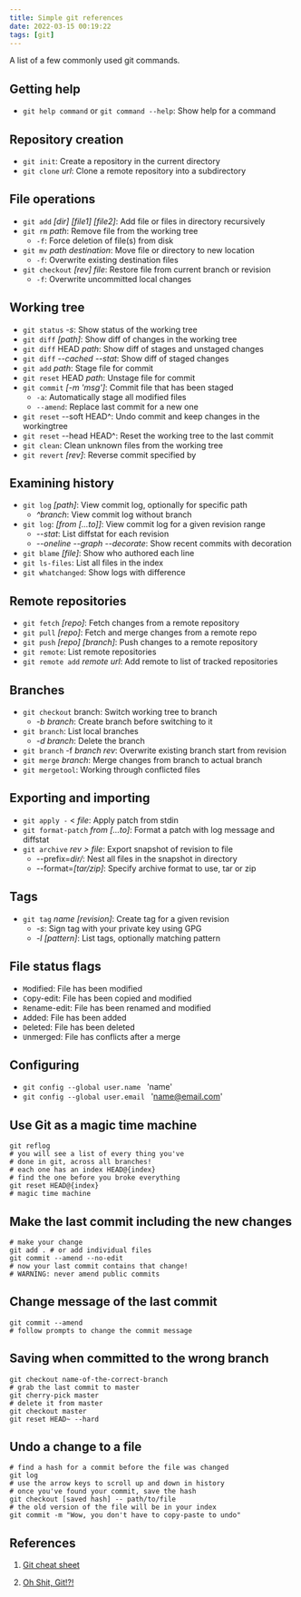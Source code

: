 ```yaml
---
title: Simple git references
date: 2022-03-15 00:19:22
tags: [git]
---
```


A list of a few commonly used git commands. 

<!-- more -->


## Getting help

* `git help command` or `git command --help`: Show help for a command



## Repository creation

* `git init`: Create a repository in the current directory
* `git clone` _url_: Clone a remote repository into a subdirectory



## File operations

* `git add` _[dir]_ _[file1]_ _[file2]_: Add file or files in directory recursively
* `git rm` _path_: Remove file from the working tree
  * `-f`: Force deletion of file(s) from disk
* `git mv` _path destination_: Move file or directory to new location
  * `-f`: Overwrite existing destination files
* `git checkout` _[rev] file_: Restore file from current branch or revision
  * `-f`: Overwrite uncommitted local changes



## Working tree

* `git status` _-s_: Show status of the working tree
* `git diff` _[path]_: Show diff of changes in the working tree
* `git diff` HEAD _path_: Show diff of stages and unstaged changes
* `git diff` _--cached --stat_: Show diff of staged changes
* `git add` _path_: Stage file for commit
* `git reset` HEAD _path_: Unstage file for commit
* `git commit` _[-m 'msg']_: Commit file that has been staged
  * `-a`: Automatically stage all modified files
  * `--amend`: Replace last commit for a new one
* `git reset` --soft HEAD^: Undo commit and keep changes in the workingtree
* `git reset` --head HEAD^: Reset the working tree to the last commit
* `git clean`: Clean unknown files from the working tree
* `git revert` _[rev]_: Reverse commit specified by _<rev>_



## Examining history

* `git log` _[path]_: View commit log, optionally for specific path
  * _^branch_: View commit log without branch
* `git log`: _[from [...to]]_: View commit log for a given revision range
  * _--stat_: List diffstat for each revision
  * _--oneline --graph --decorate_: Show recent commits with decoration
* `git blame` _[file]_: Show who authored each line
* `git ls-files`: List all files in the index
* `git whatchanged`: Show logs with difference



## Remote repositories

* `git fetch` _[repo]_: Fetch changes from a remote repository
* `git pull` _[repo]_: Fetch and merge changes from a remote repo
* `git push` _[repo] [branch]_: Push changes to a remote repository
* `git remote`: List remote repositories
* `git remote add` _remote url_: Add remote to list of tracked repositories



## Branches

* `git checkout` branch: Switch working tree to branch
  * _-b branch_: Create branch before switching to it
* `git branch`: List local branches
  * _-d branch_: Delete the branch
* `git branch` -f _branch rev_: Overwrite existing branch start from revision
* `git merge` _branch_: Merge changes from branch to actual branch
* `git mergetool`: Working through conflicted files



## Exporting and importing

* `git apply -`  < _file_: Apply patch from stdin
* `git format-patch` _from [...to]_: Format a patch with log message and diffstat
* `git archive` _rev > file_: Export snapshot of revision to file
  * --prefix=_dir/_: Nest all files in the snapshot in directory
  * --format=_[tar/zip]_: Specify archive format to use, tar or zip



## Tags

* `git tag` _name [revision]_: Create tag for a given revision
  * _-s_: Sign tag with your private key using GPG
  * _-l [pattern]_: List tags, optionally matching pattern



## File status flags

* `M`odified: File has been modified
* `C`opy-edit: File has been copied and modified
* `R`ename-edit: File has been renamed and modified
* `A`dded: File has been added
* `D`eleted: File has been deleted
* `U`nmerged: File has conflicts after a merge



## Configuring

* `git config --global user.name ` 'name'
* `git config --global user.email ` 'name@email.com'



## Use Git as a magic time machine

```shell
git reflog
# you will see a list of every thing you've
# done in git, across all branches!
# each one has an index HEAD@{index}
# find the one before you broke everything
git reset HEAD@{index}
# magic time machine
```



## Make the last commit including the new changes

```shell
# make your change
git add . # or add individual files
git commit --amend --no-edit
# now your last commit contains that change!
# WARNING: never amend public commits
```



## Change message of the last commit

```shell
git commit --amend
# follow prompts to change the commit message
```



## Saving when committed to the wrong branch

```shell
git checkout name-of-the-correct-branch
# grab the last commit to master
git cherry-pick master
# delete it from master
git checkout master
git reset HEAD~ --hard
```



## Undo a change to a file

```shell
# find a hash for a commit before the file was changed
git log
# use the arrow keys to scroll up and down in history
# once you've found your commit, save the hash
git checkout [saved hash] -- path/to/file
# the old version of the file will be in your index
git commit -m "Wow, you don't have to copy-paste to undo"
```





## References

1. [Git cheat sheet](https://www.atlassian.com/git/tutorials/atlassian-git-cheatsheet)

2. [Oh Shit, Git!?!](https://ohshitgit.com)
